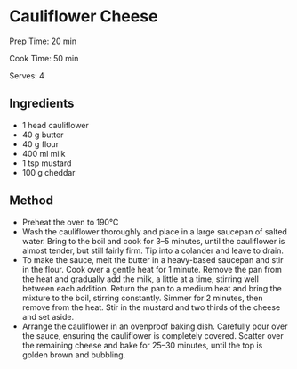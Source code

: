 # Cauliflower Cheese

Prep Time: 20 min

Cook Time: 50 min

Serves: 4

## Ingredients

- 1 head cauliflower
- 40 g butter
- 40 g flour
- 400 ml milk
- 1 tsp mustard
- 100 g cheddar

## Method

- Preheat the oven to 190°C
- Wash the cauliflower thoroughly and place in a large saucepan of salted water. Bring to the boil and cook for 3–5 minutes, until the cauliflower is almost tender, but still fairly firm. Tip into a colander and leave to drain.
- To make the sauce, melt the butter in a heavy-based saucepan and stir in the flour. Cook over a gentle heat for 1 minute. Remove the pan from the heat and gradually add the milk, a little at a time, stirring well between each addition. Return the pan to a medium heat and bring the mixture to the boil, stirring constantly. Simmer for 2 minutes, then remove from the heat. Stir in the mustard and two thirds of the cheese and set aside.
- Arrange the cauliflower in an ovenproof baking dish. Carefully pour over the sauce, ensuring the cauliflower is completely covered. Scatter over the remaining cheese and bake for 25–30 minutes, until the top is golden brown and bubbling.
